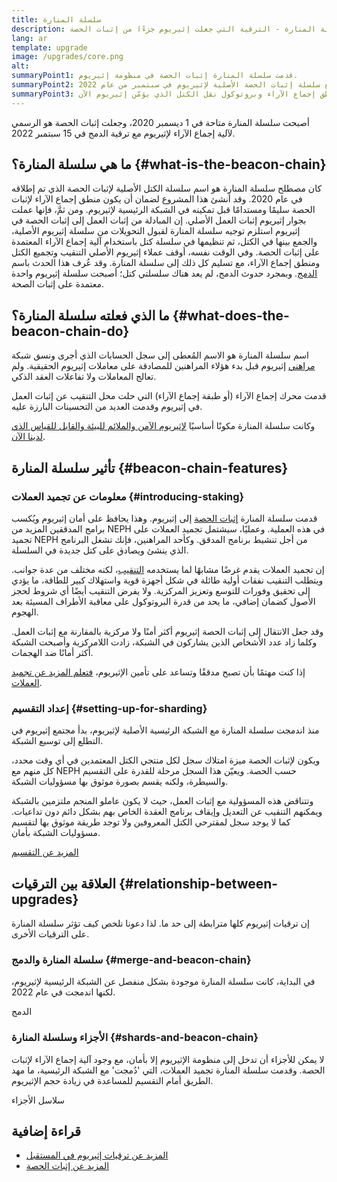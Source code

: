 ```yaml
---
title: سلسلة المنارة
description: تعرّف على سلسلة المنارة - الترقية التي جعلت إثيريوم جزءًا من إثبات الحصة.
lang: ar
template: upgrade
image: /upgrades/core.png
alt: 
summaryPoint1: قدمت سلسلة المنارة إثبات الحصة في منظومة إثيريوم.
summaryPoint2: تم الدمج مع سلسلة إثبات الحصة الأصلية لإثيريوم في سبتمبر من عام 2022.
summaryPoint3: قدمت سلسلة المنارة منطق إجماع الآراء وبروتوكول نقل الكتل الذي يؤمّن إثيريوم الآن.
---
```


<UpgradeStatus isShipped dateKey="page-upgrades:page-upgrades-beacon-date">
  أصبحت سلسلة المنارة متاحة في 1 ديسمبر 2020، وجعلت إثبات الحصة هو الرسمي لآلية إجماع الآراء لإثيريوم مع ترقية الدمج في 15 سبتمبر 2022.
</UpgradeStatus>

## ما هي سلسلة المنارة؟ {#what-is-the-beacon-chain}

كان مصطلح سلسلة المنارة هو اسم سلسلة الكتل الأصلية لإثبات الحصة الذي تم إطلاقه في عام 2020. وقد أنشئ هذا المشروع لضمان أن يكون منطق إجماع الآراء لإثبات الحصة سليمًا ومستدامًا قبل تمكينه في الشبكة الرئيسية لإثيريوم. ومن ثمَّ، فإنها عملت بجوار إثيريوم إثبات العمل الأصلي. إن المبادلة من إثبات العمل إلى إثبات الحصة في إثيريوم استلزم توجيه سلسلة المنارة لقبول التحويلات من سلسلة إثيريوم الأصلية، والجمع بينها في الكتل، ثم تنظيمها في سلسلة كتل باستخدام آلية إجماع الآراء المعتمدة على إثبات الحصة. وفي الوقت نفسه، أوقف عملاء إثيريوم الأصلي التنقيب وتجميع الكتل ومنطق إجماع الآراء، مع تسليم كل ذلك إلى سلسلة المنارة. وقد عُرف هذا الحدث باسم [الدمج](/roadmap/merge/). وبمجرد حدوث الدمج، لم يعد هناك سلسلتي كتل؛ أصبحت سلسلة إثيريوم واحدة معتمدة على إثبات الصحة.

## ما الذي فعلته سلسلة المنارة؟ {#what-does-the-beacon-chain-do}

اسم سلسلة المنارة هو الاسم المُعطى إلى سجل الحسابات الذي أجرى ونسق شبكة [مراهني](/staking/) إثيريوم قبل بدء هؤلاء المراهنين للمصادقة على معاملات إثيريوم الحقيقية. ولم تعالج المعاملات ولا تفاعلات العقد الذكي.

قدمت محرك إجماع الآراء (أو طبقة إجماع الآراء) التي حلت محل التنقيب عن إثبات العمل في إثيريوم وقدمت العديد من التحسينات البارزة عليه.

وكانت سلسلة المنارة مكونًا أساسيًا [لإثيريوم الآمن والملائم للبيئة والقابل للقياس الذي لدينا الآن](/roadmap/vision/).

## تأثير سلسلة المنارة {#beacon-chain-features}

### معلومات عن تجميد العملات {#introducing-staking}

قدمت سلسلة المنارة [إثبات الحصة](/developers/docs/consensus-mechanisms/pos/) إلى إثيريوم. وهذا يحافظ على أمان إثيريوم ويُكسب برامج المدققين المزيد من NEPH في هذه العملية. وعمليًا، سيشتمل تجميد العملات على تجميد NEPH من أجل تنشيط برنامج المدقق. وكأحد المراهنين، فإنك تشغل البرنامج الذي ينشئ ويصادق على كتل جديدة في السلسلة.

إن تجميد العملات يقدم غرضًا مشابهًا لما يستخدمه [التنقيب](/developers/docs/consensus-mechanisms/pow/mining/)، لكنه مختلف من عدة جوانب. ويتطلب التنقيب نفقات أولية طائلة في شكل أجهزة قوية واستهلاك كبير للطاقة، ما يؤدي إلى تحقيق وفورات للتوسع وتعزيز المركزية. ولا يفرض التنقيب أيضًا أي شروط لحجز الأصول كضمان إضافي، ما يحد من قدرة البروتوكول على معاقبة الأطراف المسيئة بعد الهجوم.

وقد جعل الانتقال إلى إثبات الحصة إثيريوم أكثر أمنًا ولا مركزية بالمقارنة مع إثبات العمل. وكلما زاد عدد الأشخاص الذين يشاركون في الشبكة، زادت اللامركزية وأصبحت الشبكة أكثر أمانًا ضد الهجمات.

<InfoBanner emoji=":money_bag:">
  إذا كنت مهتمًا بأن تصبح مدققًا وتساعد على تأمين الإثيريوم، <a href="/staking/">فتعلم المزيد عن تجميد العملات</a>.
</InfoBanner>

### إعداد التقسيم {#setting-up-for-sharding}

منذ اندمجت سلسلة المنارة مع الشبكة الرئيسية الأصلية لإثيريوم، بدأ مجتمع إثيريوم في التطلع إلى توسيع الشبكة.

ويكون لإثبات الحصة ميزة امتلاك سجل لكل منتجي الكتل المعتمدين في أي وقت محدد، كل منهم مع NEPH حسب الحصة. ويعيّن هذا السجل مرحلة للقدرة على التقسيم والسيطرة، ولكنه يقسم بصورة موثوق بها مسؤوليات الشبكة.

وتتناقض هذه المسؤولية مع إثبات العمل، حيث لا يكون عاملو المنجم ملتزمين بالشبكة ويمكنهم التنقيب عن التعديل وإيقاف برنامج العقدة الخاص بهم بشكل دائم دون تداعيات. كما لا يوجد سجل لمقترحي الكتل المعروفين ولا توجد طريقة موثوق بها لتقسيم مسؤوليات الشبكة بأمان.

[المزيد عن التقسيم](/roadmap/danksharding/)

## العلاقة بين الترقيات {#relationship-between-upgrades}

إن ترقيات إثيريوم كلها مترابطة إلى حد ما. لذا دعونا نلخص كيف تؤثر سلسلة المنارة على الترقيات الأخرى.

### سلسلة المنارة والدمج {#merge-and-beacon-chain}

في البداية، كانت سلسلة المنارة موجودة بشكل منفصل عن الشبكة الرئيسية لإثيريوم، لكنها اندمجت في عام 2022.

<ButtonLink to="/roadmap/merge/">
  الدمج
</ButtonLink>

### الأجزاء وسلسلة المنارة {#shards-and-beacon-chain}

لا يمكن للأجزاء أن تدخل إلى منظومة الإثيريوم إلا بأمان، مع وجود آلية إجماع الآراء لإثبات الحصة. وقدمت سلسلة المنارة تجميد العملات، التي 'دُمجت' مع الشبكة الرئيسية، ما مهد الطريق أمام التقسيم للمساعدة في زيادة حجم الإثيريوم.

<ButtonLink to="/roadmap/danksharding/">
  سلاسل الأجزاء
</ButtonLink>

## قراءة إضافية

- [المزيد عن ترقيات إثيريوم في المستقبل](/roadmap/vision/)
- [المزيد عن إثبات الحصة](/developers/docs/consensus-mechanisms/pos)
